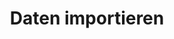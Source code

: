 ---
# bibliography: references.bib

title: Daten importieren

abstract: ""

execute: 
  echo: false
---
